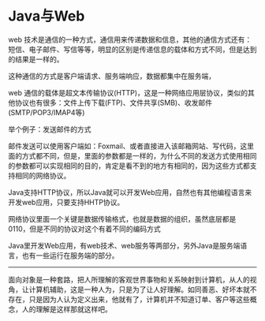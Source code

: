#   Java与Web

web 技术是通信的一种方式，通信用来传递数据和信息，其他的通信方式还有：短信、电子邮件、写信等等，明显的区别是传递信息的载体和方式不同，但是达到的结果是一样的。

这种通信的方式是客户端请求、服务端响应，数据都集中在服务端，

web 通信的载体是超文本传输协议(HTTP)，这是一种网络应用层协议，类似的其他协议也有很多：文件上传下载(FTP)、文件共享(SMB)、收发邮件(SMTP/POP3/IMAP4等)

举个例子：发送邮件的方式

邮件发送可以使用客户端如：Foxmail、或者直接进入该邮箱网站、写代码，这里面的方式都不同，但是，里面的参数都是一样的，为什么不同的发送方式使用相同的参数都可以实现相同的目的，肯定是看不到的地方有相同的，因为这些方式都支持相同的网络协议。

Java支持HTTP协议，所以Java就可以开发Web应用，自然也有其他编程语言来开发web应用，只要支持HHTP协议。

网络协议里面一个关键是数据传输格式，也就是数据的组织，虽然底层都是0110，但是不同的协议对这个有着不同的编码方式

Java里开发Web应用，有web技术、web服务等两部分，另外Java是服务端语言，也有一些运行在服务端的部分。




----

面向对象是一种套路，把人所理解的客观世界事物和关系映射到计算机，从人的视角，让计算机辅助，这是一种人为，只是为了让人好理解。如同善恶、好坏本就不存在，只是因为人认为定义出来，他就有了，计算机并不知道订单、客户等这些概念，人的理解是这样那就这样吧。

